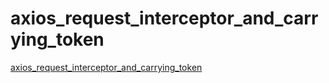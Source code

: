 # axios_request_interceptor_and_carrying_token
[axios_request_interceptor_and_carrying_token](https://aiwithcloud.com/2022/09/14/axios_request_interceptor_and_carrying_token/)